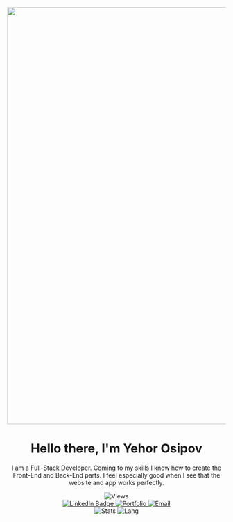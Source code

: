 <div id="logo" align="center">
    <img src="https://www.dropbox.com/scl/fi/87xs4y6r8xkkaop6a9sur/80s-synthwave-aesthetic-cover-5uac1oe9a997n5g7.jpg?rlkey=2ybebnpccuv18hhv4nzm7kx9j&raw=1" width="960" />  
</div>

<div id="header" align="center">
  <h1>Hello there, I'm Yehor Osipov</h1>
  <p>I am a Full-Stack Developer. Coming to my skills I know how to create the Front-End and Back-End parts. I feel especially good when I see that the website and app works perfectly.</p>
<img src="https://visitcount.itsvg.in/api?id=deadnord&label=Profile%20Views&color=11&icon=3&pretty=true" alt="Views"/>
</div> 

<div id="badges" align="center">
  <a href="https://www.linkedin.com/in/yegor-osipov-eod/">
    <img src="https://img.shields.io/badge/-LinkedIn-blue?style=flat&logo=Linkedin&logoColor=white" alt="LinkedIn Badge"/>
  </a>
<a href="https://eod-portfolio.netlify.app/">
    <img src="https://img.shields.io/badge/Portfolio-grey?style=flat&logo=readme" alt="Portfolio"/>
  </a>
    <a href="mailto:eosipopo@gmail.com">
    <img src="https://img.shields.io/badge/-Gmail-c14438?style=flat&logo=Gmail&logoColor=white" alt="Email"/>
  </a>
</div>
<div id="charts" align="center">
<img src="https://github-readme-stats.vercel.app/api/top-langs/?username=deadnord&layout=pie&langs_count=21&theme=tokyonight&hide_progress=false" alt="Stats"/>
<img src="https://github-readme-stats.vercel.app/api?username=deadnord&theme=transparent&show_icons=true" alt="Lang"/>
</div>
